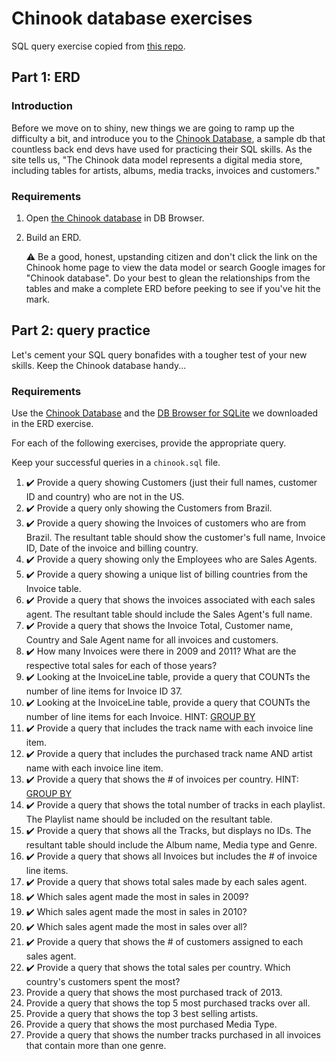 # Chinook database exercises

SQL query exercise copied from [this repo](https://github.com/nashville-software-school/bangazon-corp/tree/master/post-orientation-exercises/chinook).

## Part 1: ERD

### Introduction 
Before we move on to shiny, new things we are going to ramp up the difficulty a bit, and introduce you to the [Chinook Database](https://github.com/lerocha/chinook-database/blob/master/ChinookDatabase/DataSources/Chinook_Sqlite.sqlite), a sample db that countless back end devs have used for practicing their SQL skills. As the site tells us, "The Chinook data model represents a digital media store, including tables for artists, albums, media tracks, invoices and customers." 

### Requirements

1. Open [the Chinook database](assets/db.sqlite) in DB Browser.
1. Build an ERD.
    
    :warning: Be a good, honest, upstanding citizen and don't click the link on the Chinook home page to view the data model or search Google images for "Chinook database". Do your best to glean the relationships from the tables and make a complete ERD before peeking to see if you've hit the mark.

## Part 2: query practice

Let's cement your SQL query bonafides with a tougher test of your new skills. Keep the Chinook database handy...

### Requirements

Use the [Chinook Database](https://chinookdatabase.codeplex.com/) and the [DB Browser for SQLite](http://sqlitebrowser.org/) we downloaded in the ERD exercise.

For each of the following exercises, provide the appropriate query.

Keep your successful queries in a `chinook.sql` file.

1. :heavy_check_mark: Provide a query showing Customers (just their full names, customer ID and country) who are not in the US.
2. :heavy_check_mark: Provide a query only showing the Customers from Brazil.
3. :heavy_check_mark: Provide a query showing the Invoices of customers who are from Brazil. The resultant table should show the customer's full name, Invoice ID, Date of the invoice and billing country.
4. :heavy_check_mark: Provide a query showing only the Employees who are Sales Agents.
5. :heavy_check_mark: Provide a query showing a unique list of billing countries from the Invoice table.
6. :heavy_check_mark: Provide a query that shows the invoices associated with each sales agent. The resultant table should include the Sales Agent's full name.
7. :heavy_check_mark: Provide a query that shows the Invoice Total, Customer name, Country and Sale Agent name for all invoices and customers.
8. :heavy_check_mark: How many Invoices were there in 2009 and 2011? What are the respective total sales for each of those years?
9. :heavy_check_mark: Looking at the InvoiceLine table, provide a query that COUNTs the number of line items for Invoice ID 37.
10. :heavy_check_mark: Looking at the InvoiceLine table, provide a query that COUNTs the number of line items for each Invoice. HINT: [GROUP BY](http://www.sqlite.org/lang_select.html#resultset)
11. :heavy_check_mark: Provide a query that includes the track name with each invoice line item.
12. :heavy_check_mark: Provide a query that includes the purchased track name AND artist name with each invoice line item.
13. :heavy_check_mark: Provide a query that shows the # of invoices per country. HINT: [GROUP BY](http://www.sqlite.org/lang_select.html#resultset)
14. :heavy_check_mark: Provide a query that shows the total number of tracks in each playlist. The Playlist name should be included on the resultant table.
15. :heavy_check_mark: Provide a query that shows all the Tracks, but displays no IDs. The resultant table should include the Album name, Media type and Genre.
16. :heavy_check_mark: Provide a query that shows all Invoices but includes the # of invoice line items.
17. :heavy_check_mark: Provide a query that shows total sales made by each sales agent.
18. :heavy_check_mark: Which sales agent made the most in sales in 2009?
19. :heavy_check_mark: Which sales agent made the most in sales in 2010?
20. :heavy_check_mark: Which sales agent made the most in sales over all?
21. :heavy_check_mark: Provide a query that shows the # of customers assigned to each sales agent.
22. :heavy_check_mark: Provide a query that shows the total sales per country. Which country's customers spent the most?
23. Provide a query that shows the most purchased track of 2013.
24. Provide a query that shows the top 5 most purchased tracks over all.
25. Provide a query that shows the top 3 best selling artists.
26. Provide a query that shows the most purchased Media Type.
27. Provide a query that shows the number tracks purchased in all invoices that contain more than one genre.